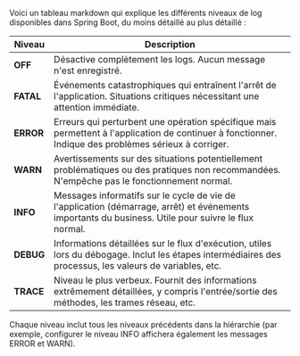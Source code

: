 Voici un tableau markdown qui explique les différents niveaux de log disponibles dans Spring Boot, du moins détaillé au plus détaillé :

| Niveau | Description |
|--------|-------------|
| **OFF** | Désactive complètement les logs. Aucun message n'est enregistré. |
| **FATAL** | Événements catastrophiques qui entraînent l'arrêt de l'application. Situations critiques nécessitant une attention immédiate. |
| **ERROR** | Erreurs qui perturbent une opération spécifique mais permettent à l'application de continuer à fonctionner. Indique des problèmes sérieux à corriger. |
| **WARN** | Avertissements sur des situations potentiellement problématiques ou des pratiques non recommandées. N'empêche pas le fonctionnement normal. |
| **INFO** | Messages informatifs sur le cycle de vie de l'application (démarrage, arrêt) et événements importants du business. Utile pour suivre le flux normal. |
| **DEBUG** | Informations détaillées sur le flux d'exécution, utiles lors du débogage. Inclut les étapes intermédiaires des processus, les valeurs de variables, etc. |
| **TRACE** | Niveau le plus verbeux. Fournit des informations extrêmement détaillées, y compris l'entrée/sortie des méthodes, les trames réseau, etc. |

Chaque niveau inclut tous les niveaux précédents dans la hiérarchie (par exemple, configurer le niveau INFO affichera également les messages ERROR et WARN).